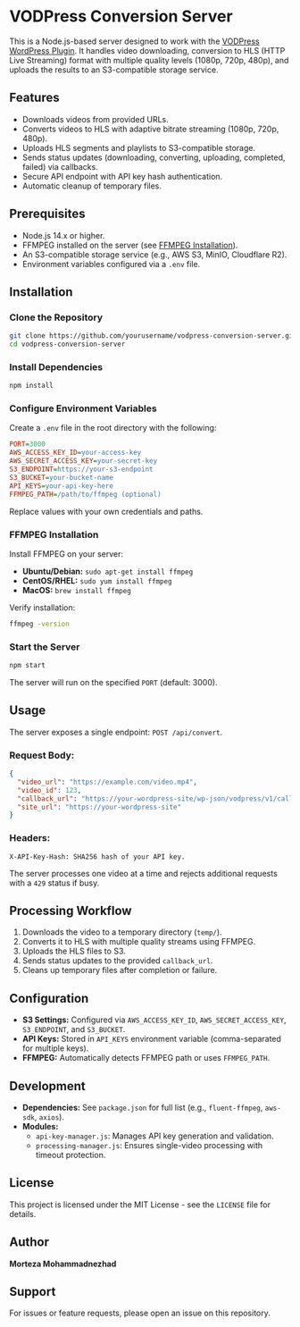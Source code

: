 # VODPress Conversion Server

This is a Node.js-based server designed to work with the [VODPress WordPress Plugin](#). It handles video downloading, conversion to HLS (HTTP Live Streaming) format with multiple quality levels (1080p, 720p, 480p), and uploads the results to an S3-compatible storage service.

## Features
- Downloads videos from provided URLs.
- Converts videos to HLS with adaptive bitrate streaming (1080p, 720p, 480p).
- Uploads HLS segments and playlists to S3-compatible storage.
- Sends status updates (downloading, converting, uploading, completed, failed) via callbacks.
- Secure API endpoint with API key hash authentication.
- Automatic cleanup of temporary files.

## Prerequisites
- Node.js 14.x or higher.
- FFMPEG installed on the server (see [FFMPEG Installation](#ffmpeg-installation)).
- An S3-compatible storage service (e.g., AWS S3, MinIO, Cloudflare R2).
- Environment variables configured via a `.env` file.

## Installation

### Clone the Repository
```bash
git clone https://github.com/yourusername/vodpress-conversion-server.git
cd vodpress-conversion-server
```

### Install Dependencies
```bash
npm install
```

### Configure Environment Variables
Create a `.env` file in the root directory with the following:
```ini
PORT=3000
AWS_ACCESS_KEY_ID=your-access-key
AWS_SECRET_ACCESS_KEY=your-secret-key
S3_ENDPOINT=https://your-s3-endpoint
S3_BUCKET=your-bucket-name
API_KEYS=your-api-key-here
FFMPEG_PATH=/path/to/ffmpeg (optional)
```
Replace values with your own credentials and paths.

### FFMPEG Installation
Install FFMPEG on your server:

- **Ubuntu/Debian:** `sudo apt-get install ffmpeg`
- **CentOS/RHEL:** `sudo yum install ffmpeg`
- **MacOS:** `brew install ffmpeg`

Verify installation:
```bash
ffmpeg -version
```

### Start the Server
```bash
npm start
```
The server will run on the specified `PORT` (default: 3000).

## Usage
The server exposes a single endpoint: `POST /api/convert`.

### Request Body:
```json
{
  "video_url": "https://example.com/video.mp4",
  "video_id": 123,
  "callback_url": "https://your-wordpress-site/wp-json/vodpress/v1/callback",
  "site_url": "https://your-wordpress-site"
}
```

### Headers:
```http
X-API-Key-Hash: SHA256 hash of your API key.
```
The server processes one video at a time and rejects additional requests with a `429` status if busy.

## Processing Workflow
1. Downloads the video to a temporary directory (`temp/`).
2. Converts it to HLS with multiple quality streams using FFMPEG.
3. Uploads the HLS files to S3.
4. Sends status updates to the provided `callback_url`.
5. Cleans up temporary files after completion or failure.

## Configuration
- **S3 Settings:** Configured via `AWS_ACCESS_KEY_ID`, `AWS_SECRET_ACCESS_KEY`, `S3_ENDPOINT`, and `S3_BUCKET`.
- **API Keys:** Stored in `API_KEYS` environment variable (comma-separated for multiple keys).
- **FFMPEG:** Automatically detects FFMPEG path or uses `FFMPEG_PATH`.

## Development
- **Dependencies:** See `package.json` for full list (e.g., `fluent-ffmpeg`, `aws-sdk`, `axios`).
- **Modules:**
  - `api-key-manager.js`: Manages API key generation and validation.
  - `processing-manager.js`: Ensures single-video processing with timeout protection.

## License
This project is licensed under the MIT License - see the `LICENSE` file for details.

## Author
**Morteza Mohammadnezhad**

## Support
For issues or feature requests, please open an issue on this repository.